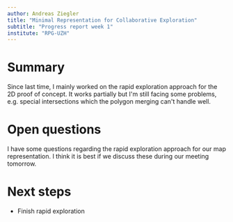 ```yaml
---
author: Andreas Ziegler
title: "Minimal Representation for Collaborative Exploration"
subtitle: "Progress report week 1"
institute: "RPG-UZH"
---
```


# Summary

Since last time, I mainly worked on the rapid exploration approach for the 2D proof of concept. It works partially but I'm still facing some problems, e.g. special intersections which the polygon merging can't handle well.

<!--# New ideas-->

# Open questions
I have some questions regarding the rapid exploration approach for our map representation. I think it is best if we discuss these during our meeting tomorrow.

# Next steps
* Finish rapid exploration

<!--# Bibliography-->
